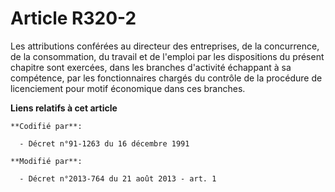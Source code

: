 # Article R320-2

Les attributions conférées au directeur des entreprises, de la concurrence, de la consommation, du travail et de l'emploi par
les dispositions du présent chapitre sont exercées, dans les branches d'activité échappant à sa compétence, par les
fonctionnaires chargés du contrôle de la procédure de licenciement pour motif économique dans ces branches.

**Liens relatifs à cet article**

	**Codifié par**:

	  - Décret n°91-1263 du 16 décembre 1991

	**Modifié par**:

	  - Décret n°2013-764 du 21 août 2013 - art. 1
